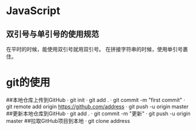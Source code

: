     
# JavaScript
## 双引号与单引号的使用规范
在平时的时候，能使用双引号就用双引号。
在拼接字符串的时候，使用单引号裹住。
# git的使用
##本地仓库上传到GitHub
· git init
· git add .
· git commit -m "first commit"
· git remote add origin https://github.com/address
· git push -u origin master
##更新本地仓库到GitHub
· git add .
· git commit -m "更新"
· git push -u origin master
##拉取GitHub项目到本地
· git clone address
